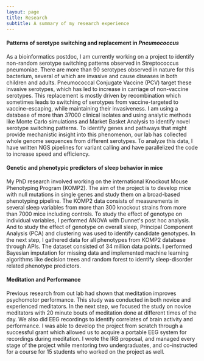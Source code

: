 ```yaml
---
layout: page
title: Research
subtitle: A summary of my research experience
---
```


#### Patterns of serotype switching and replacement in _Pneumococcus_
As a bioinformatics postdoc, I am currently working on a project to identify non-random serotype switching patterns observed in Streptococcus pneumoniae. There are more than 90 serotypes observed in nature for this bacterium, several of which are invasive and cause diseases in both children and adults. Pneumococcal Conjugate Vaccine (PCV) target these invasive serotypes, which has led to increase in carriage of non-vaccine serotypes. This replacement is mostly driven by recombination which sometimes leads to switching of serotypes from vaccine-targeted to vaccine-escaping, while maintaining their invasiveness. I am using a database of more than 37000 clinical isolates and using analytic methods like Monte Carlo simulations and Market Basket Analysis to identify novel serotype switching patterns. To identify genes and pathways that might provide mechanistic insight into this phenomenon, our lab has collected whole genome sequences from different serotypes. To analyze this data, I have written NGS pipelines for variant calling and have parallelized the code to increase speed and efficiency.

#### Genetic and phenotypic predictors of sleep behavior in mice
My PhD research involved working on the international Knockout Mouse Phenotyping Program (KOMP2). The aim of the project is to develop mice with null mutations in single genes and study them on a broad-based phenotyping pipeline. The KOMP2 data consists of measurements in several sleep variables from more than 300 knockout strains from more than 7000 mice including controls. To study the effect of genotype on individual variables, I performed ANOVA with Dunnet's post hoc analysis. And to study the effect of genotype on overall sleep, Principal Component Analysis (PCA) and clustering was used to identify candidate genotypes. In the next step, I gathered data for all phenotypes from KOMP2 database through APIs. The dataset consisted of 34 million data points. I performed Bayesian imputation for missing data and implemented machine learning algorithms like decision trees and random forest to identify sleep-disorder related phenotype predictors.

#### Meditation and Performance
Previous research from out lab had shown that meditation improves psychomotor performance. This study was conducted in both novice and experienced meditators. In the next step, we focused the study on novice meditators with 20 minute bouts of meditation done at different times of the day. We also did EEG recordings to identify correlates of brain activity and performance. I was able to develop the project from scratch through a successful grant which allowed us to acquire a portable EEG system for recordings during meditation. I wrote the IRB proposal, and managed every stage of the project while mentoring two undergraduates, and co-instructed for a course for 15 students who worked on the project as well. 



